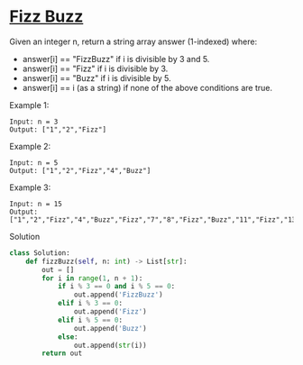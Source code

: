 # [Fizz Buzz](https://leetcode.com/problems/fizz-buzz/)

Given an integer n, return a string array answer (1-indexed) where:

- answer[i] == "FizzBuzz" if i is divisible by 3 and 5.
- answer[i] == "Fizz" if i is divisible by 3.
- answer[i] == "Buzz" if i is divisible by 5.
- answer[i] == i (as a string) if none of the above conditions are true.

Example 1:
```
Input: n = 3
Output: ["1","2","Fizz"]
```
Example 2:
```
Input: n = 5
Output: ["1","2","Fizz","4","Buzz"]
```
Example 3:
```
Input: n = 15
Output: ["1","2","Fizz","4","Buzz","Fizz","7","8","Fizz","Buzz","11","Fizz","13","14","FizzBuzz"]
```
Solution
```python
class Solution:
    def fizzBuzz(self, n: int) -> List[str]:
        out = []
        for i in range(1, n + 1):
            if i % 3 == 0 and i % 5 == 0:
                out.append('FizzBuzz')
            elif i % 3 == 0:
                out.append('Fizz')
            elif i % 5 == 0:
                out.append('Buzz')
            else:
                out.append(str(i))
        return out
```